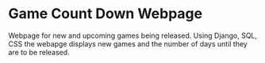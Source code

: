 # Game Count Down Webpage

Webpage for new and upcoming games being released. Using Django, SQL, CSS the webapge displays new games and the number of days until they are to be released.

